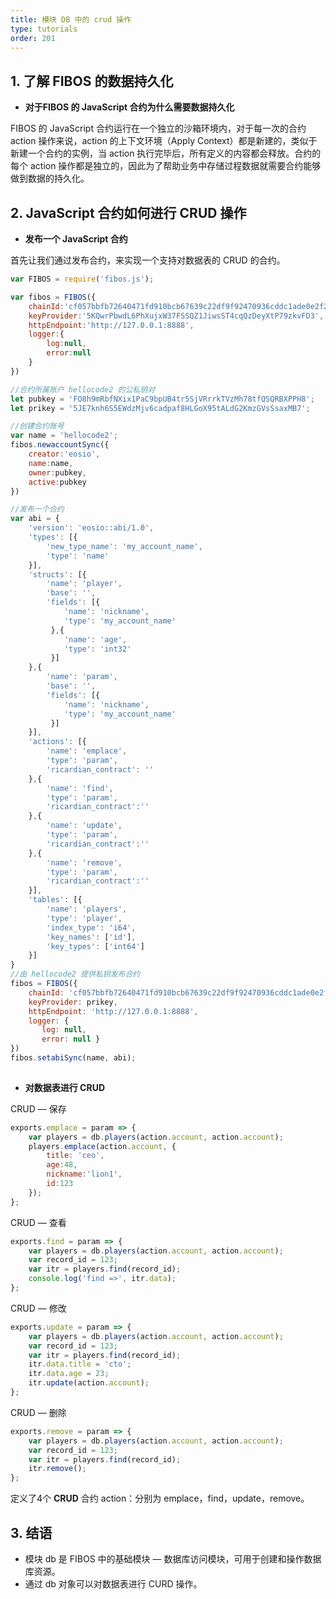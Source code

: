 ```yaml
---
title: 模块 DB 中的 crud 操作
type: tutorials
order: 201
---
```


## 1. 了解 FIBOS 的数据持久化

* **对于FIBOS 的 JavaScript 合约为什么需要数据持久化**

FIBOS  的 JavaScript 合约运行在一个独立的沙箱环境内，对于每一次的合约 action 操作来说，action 的上下文环境（Apply Context）都是新建的，类似于新建一个合约的实例，当 action 执行完毕后，所有定义的内容都会释放。合约的每个 action 操作都是独立的，因此为了帮助业务中存储过程数据就需要合约能够做到数据的持久化。



## 2.  JavaScript 合约如何进行 CRUD 操作

* **发布一个 JavaScript 合约**

首先让我们通过发布合约，来实现一个支持对数据表的 CRUD 的合约。

```javascript
var FIBOS = require('fibos.js');

var fibos = FIBOS({
    chainId:'cf057bbfb72640471fd910bcb67639c22df9f92470936cddc1ade0e2f2e7dc4f',
    keyProvider:'5KQwrPbwdL6PhXujxW37FSSQZ1JiwsST4cqQzDeyXtP79zkvFD3',
    httpEndpoint:'http://127.0.0.1:8888',
    logger:{
        log:null,
        error:null
    }
})

//合约所属账户 hellocode2 的公私钥对
let pubkey = 'FO8h9mRbfNXix1PaC9bpUB4tr5SjVRrrkTVzMh78tfQSQRBXPPH8';
let prikey = '5JE7knh6S5EWdzMjv6cadpaf8HLGoX95tALdG2KmzGVsSsaxMB7';

//创建合约账号
var name = 'hellocode2';
fibos.newaccountSync({
    creator:'eosio',
    name:name,
    owner:pubkey,
    active:pubkey
})

//发布一个合约
var abi = {
    'version': 'eosio::abi/1.0',
    'types': [{
        'new_type_name': 'my_account_name',
        'type': 'name'
    }],
    'structs': [{
        'name': 'player',
        'base': '',
        'fields': [{
            'name': 'nickname',
            'type': 'my_account_name'
         },{
            'name': 'age',
            'type': 'int32'
         }]
    },{
        'name': 'param',
        'base': '',
        'fields': [{
            'name': 'nickname',
            'type': 'my_account_name'
         }]
    }],
    'actions': [{
        'name': 'emplace',
        'type': 'param',
        'ricardian_contract': ''
    },{
        'name': 'find',
        'type': 'param',
        'ricardian_contract':''
    },{
        'name': 'update',
        'type': 'param',
        'ricardian_contract':''
    },{
        'name': 'remove',
        'type': 'param',
        'ricardian_contract':''
    }],
    'tables': [{
        'name': 'players',
        'type': 'player',
        'index_type': 'i64',
        'key_names': ['id'],
        'key_types': ['int64']
    }]
}
//由 hellocode2 提供私钥发布合约
fibos = FIBOS({
    chainId: 'cf057bbfb72640471fd910bcb67639c22df9f92470936cddc1ade0e2f2e7dc4f',
    keyProvider: prikey,
    httpEndpoint: 'http://127.0.0.1:8888',
    logger: {
       log: null,
       error: null }
})
fibos.setabiSync(name, abi);
                
```



* **对数据表进行 CRUD**

CRUD — 保存


```javascript
exports.emplace = param => {
    var players = db.players(action.account, action.account);
    players.emplace(action.account, { 
        title: 'ceo',
        age:48, 
        nickname:'lion1',
        id:123
    });
};
```



CRUD — 查看

```javascript
exports.find = param => {
    var players = db.players(action.account, action.account);
    var record_id = 123;
    var itr = players.find(record_id);
    console.log('find =>', itr.data);
};
```



CRUD — 修改

```javascript
exports.update = param => {
    var players = db.players(action.account, action.account);
    var record_id = 123; 
    var itr = players.find(record_id);
    itr.data.title = 'cto';
    itr.data.age = 23;
    itr.update(action.account);
};
```



CRUD — 删除

```javascript
exports.remove = param => {
    var players = db.players(action.account, action.account);
    var record_id = 123;
    var itr = players.find(record_id); 
    itr.remove();
};
```

定义了4个 **CRUD** 合约 action：分别为 emplace，find，update，remove。

## 3. 结语

* 模块 db 是 FIBOS 中的基础模块 — 数据库访问模块，可用于创建和操作数据库资源。
* 通过 db 对象可以对数据表进行 CURD 操作。
